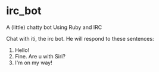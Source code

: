 # irc_bot
A (little) chatty bot
Using Ruby and IRC

Chat with iti, the irc bot. He will respond to these sentences:

1. Hello!
2. Fine. Are u with Siri?
3. I'm on my way!
